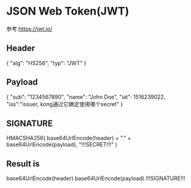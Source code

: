 # JSON Web Token(JWT)
参考:https://jwt.io/
## Header
{
  "alg": "HS256",
  "typ": "JWT"
}
## Payload
{
  "sub": "1234567890",
  "name": "John Doe",
  "iat": 1516239022,
  "iss":"issuer, kong通过它确定使用哪个secret"
}
## SIGNATURE
HMACSHA256(
  base64UrlEncode(header) + "." +
  base64UrlEncode(payload),
  "!!!SECRET!!!"
)
## Result is
base64UrlEncode(header).base64UrlEncode(payload).!!!SIGNATURE!!!

